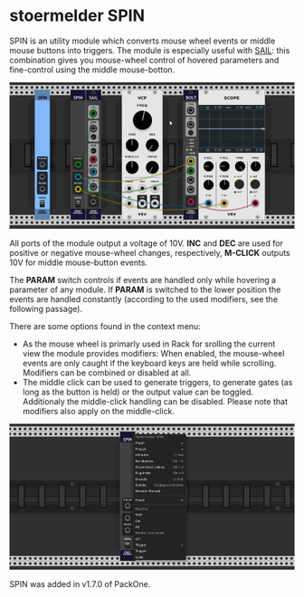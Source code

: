 # stoermelder SPIN

SPIN is an utility module which converts mouse wheel events or middle mouse buttons into triggers. The module is especially useful with [SAIL](./Sail.md): this combination gives you mouse-wheel control of hovered parameters and fine-control using the middle mouse-botton.

![SPIN intro](./Spin-intro.gif)

All ports of the module output a voltage of 10V. **INC** and **DEC** are used for positive or negative mouse-wheel changes, respectively, **M-CLICK** outputs 10V for middle mouse-button events.

The **PARAM** switch controls if events are handled only while hovering a parameter of any module. If **PARAM** is switched to the lower position the events are handled constantly (according to the used modifiers, see the following passage).

There are some options found in the context menu:

- As the mouse wheel is primarly used in Rack for srolling the current view the module provides modifiers: When enabled, the mouse-wheel events are only caught if the keyboard keys are held while scrolling. Modifiers can be combined or disabled at all.
- The middle click can be used to generate triggers, to generate gates (as long as the button is held) or the output value can be toggled. Additionaly the middle-click handling can be disabled. Please note that modifiers also apply on the middle-click.

![SPIN options](./Spin-options.png)

SPIN was added in v1.7.0 of PackOne.